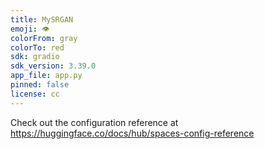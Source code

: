 ```yaml
---
title: MySRGAN
emoji: 👁
colorFrom: gray
colorTo: red
sdk: gradio
sdk_version: 3.39.0
app_file: app.py
pinned: false
license: cc
---
```


Check out the configuration reference at https://huggingface.co/docs/hub/spaces-config-reference
